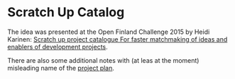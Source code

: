 # Scratch Up Catalog

The idea was presented at the Open Finland Challenge 2015 by Heidi Karinen: [Scratch up project catalogue For faster matchmaking of ideas and enablers of development projects](https://trello.com/c/8xmHkD1D/117-scratch-up-project-catalogue-for-faster-matchmaking-of-ideas-and-enablers-of-development-projects).

There are also some additional notes with (at leas at the moment) misleading name of the [project plan](https://docs.google.com/document/d/1cw6kLCVMEd4R6C75SHJQO4TrDSSdREfwzHHyH9wicIE/edit?usp=sharing).
